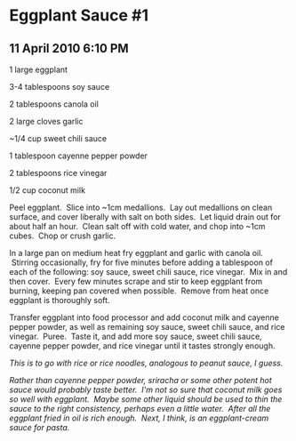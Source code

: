 # Eggplant Sauce #1
## 11 April 2010 6:10 PM

1 large eggplant


3-4 tablespoons soy sauce

2 tablespoons canola oil

2 large cloves garlic

~1/4 cup sweet chili sauce

1 tablespoon cayenne pepper powder

2 tablespoons rice vinegar

1/2 cup coconut milk




Peel eggplant.  Slice into ~1cm medallions.  Lay out medallions on clean surface, and cover liberally with salt on both sides.  Let liquid drain out for about half an hour.  Clean salt off with cold water, and chop into ~1cm cubes.  Chop or crush garlic.




In a large pan on medium heat fry eggplant and garlic with canola oil.  Stirring occasionally, fry for five minutes before adding a tablespoon of each of the following: soy sauce, sweet chili sauce, rice vinegar.  Mix in and then cover.  Every few minutes scrape and stir to keep eggplant from burning, keeping pan covered when possible.  Remove from heat once eggplant is thoroughly soft.




Transfer eggplant into food processor and add coconut milk and cayenne pepper powder, as well as remaining soy sauce, sweet chili sauce, and rice vinegar.  Puree.  Taste it, and add more soy sauce, sweet chili sauce, cayenne pepper powder, and rice vinegar until it tastes strongly enough.

_This is to go with rice or rice noodles, analogous to peanut sauce, I guess._




_Rather than cayenne pepper powder, sriracha or some other potent hot sauce would probably taste better.  I'm not so sure that coconut milk goes so well with eggplant.  Maybe some other liquid should be used to thin the sauce to the right consistency, perhaps even a little water.  After all the eggplant fried in oil is rich enough.  Next, I think, is an eggplant-cream sauce for pasta._